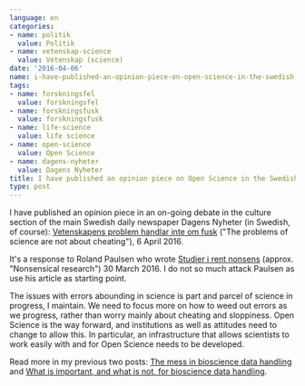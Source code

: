 ```yaml
---
language: en
categories:
- name: politik
  value: Politik
- name: vetenskap-science
  value: Vetenskap (science)
date: '2016-04-06'
name: i-have-published-an-opinion-piece-on-open-science-in-the-swedish-newspaper-dagens-nyheter
tags:
- name: forskningsfel
  value: forskningsfel
- name: forskningsfusk
  value: forskningsfusk
- name: life-science
  value: life science
- name: open-science
  value: Open Science
- name: dagens-nyheter
  value: Dagens Nyheter
title: I have published an opinion piece on Open Science in the Swedish newspaper Dagens Nyheter
type: post
---
```

I have published an opinion piece in an on-going debate in the culture section of the main Swedish daily newspaper Dagens Nyheter (in Swedish, of course): [Vetenskapens problem handlar inte om fusk](http://www.dn.se/kultur-noje/kulturdebatt/vetenskapens-problem-handlar-inte-om-fusk/) ("The problems of science are not about cheating"), 6 April 2016.

It's a response to Roland Paulsen who wrote [Studier i rent nonsens](http://www.dn.se/kultur-noje/kulturdebatt/studier-i-rent-nonsens/) (approx. "Nonsensical research") 30 March 2016. I do not so much attack Paulsen as use his article as starting point.

The issues with errors abounding in science is part and parcel of science in progress, I maintain. We need to focus more on how to weed out errors as we progress, rather than worry mainly about cheating and sloppiness. Open Science is the way forward, and institutions as well as attitudes need to change to allow this. In particular, an infrastructure that allows scientists to work easily with and for Open Science needs to be developed.

Read more in my previous two posts: [The mess in bioscience data handling](/2016/04/02/the-mess-in-bioscience-data-handling/) and [What is important, and what is not, for bioscience data handling](/2016/04/04/what-is-important-and-what-is-not-for-bioscience-data-handling/).

